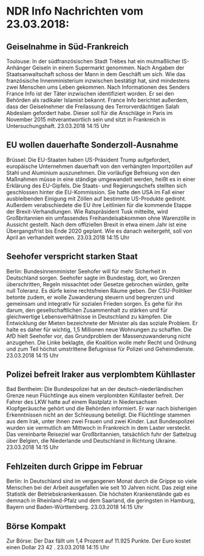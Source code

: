 # NDR Info Nachrichten vom 23.03.2018:


## Geiselnahme in Süd-Frankreich
Toulouse: In der südfranzösischen Stadt Trèbes hat ein mutmaßlicher IS-Anhänger Geiseln in einem Supermarkt genommen. Nach Angaben der Staatsanwaltschaft schoss der Mann in dem Geschäft um sich. Wie das französische Innenministerium inzwischen bestätigt hat, sind mindestens zwei Menschen ums Leben gekommen. Nach Informationen des Senders France Info ist der Täter inzwischen identifiziert worden. Er sei den Behörden als radikaler Islamist bekannt. France Info berichtet außerdem, dass der Geiselnehmer die Freilassung des Terrorverdächtigen Salah Abdeslam gefordert habe. Dieser soll für die Anschläge in Paris im November 2015 mitverantwortlich sein und sitzt in Frankreich in Untersuchungshaft. 23.03.2018 14:15 Uhr 

## EU wollen dauerhafte Sonderzoll-Ausnahme
Brüssel: Die EU-Staaten haben US-Präsident Trump aufgefordert, europäische Unternehmen dauerhaft von den verhängten Importzöllen auf Stahl und Aluminium auszunehmen. Die vorläufige Befreiung von den Maßnahmen müsse in eine ständige umgewandelt werden, heißt es in einer Erklärung des EU-Gipfels. Die Staats- und Regierungschefs stellten sich geschlossen hinter die EU-Kommission. Sie hatte den USA im Fall einer ausbleibenden Einigung mit Zöllen auf bestimmte US-Produkte gedroht. Außerdem verabschiedete die EU ihre Leitlinien für die kommende Etappe der Brexit-Verhandlungen. Wie Ratspräsident Tusk mitteilte, wird Großbritannien ein umfassendes Freihandelsabkommen ohne Warenzölle in Aussicht gestellt. Nach dem offiziellen Brexit in etwa einem Jahr ist eine Übergangsfrist bis Ende 2020 geplant. Wie es danach weitergeht, soll von April an verhandelt werden. 23.03.2018 14:15 Uhr 

## Seehofer verspricht starken Staat
Berlin: Bundesinnenminister Seehofer will für mehr Sicherheit in Deutschland sorgen. Seehofer sagte im Bundestag, dort, wo Grenzen überschritten, Regeln missachtet oder Gesetze gebrochen würden, gelte null Toleranz. Es dürfe keine rechtsfreien Räume geben. Der CSU-Politiker betonte zudem, er wolle Zuwanderung steuern und begrenzen und gemeinsam und integrativ für sozialen Frieden sorgen. Es gehe für ihn darum, den gesellschaftlichen Zusammenhalt zu stärken und für gleichwertige Lebensverhältnisse in Deutschland zu kämpfen. Die Entwicklung der Mieten bezeichnete der Minister als das soziale Problem. Er halte es daher für wichtig, 1,5 Millionen neue Wohnungen zu schaffen. Die AfD hielt Seehofer vor, das Grundproblem der Massenzuwanderung nicht anzugehen. Die Linke beklagte, die Koalition wolle mehr Recht und Ordnung und zum Teil höchst umstrittene Befugnisse für Polizei und Geheimdienste. 23.03.2018 14:15 Uhr 

## Polizei befreit Iraker aus verplombtem Kühllaster
Bad Bentheim: Die Bundespolizei hat an der deutsch-niederländischen Grenze neun Flüchtlinge aus einem verplombten Kühllaster befreit. Der Fahrer des LKW hatte auf einem Rastplatz in Niedersachsen Klopfgeräusche gehört und die Behörden informiert. Er war nach bisherigen Erkenntnissen nicht an der Schleusung beteiligt. Die Flüchtlinge stammen aus dem Irak, unter ihnen zwei Frauen und zwei Kinder. Laut Bundespolizei wurden sie vermutlich am Mittwoch in Frankreich in dem Laster versteckt. Das vereinbarte Reiseziel war Großbritannien, tatsächlich fuhr der Sattelzug über Belgien, die Niederlande und Deutschland in Richtung Ukraine. 23.03.2018 14:15 Uhr 

## Fehlzeiten durch Grippe  im Februar
Berlin: In Deutschland sind im vergangenen Monat durch die Grippe so viele Menschen bei der Arbeit ausgefallen wie seit 10 Jahren nicht. Das zeigt eine Statistik der Betriebskrankenkassen. Die höchsten Krankenstände gab es demnach in Rheinland-Pfalz und dem Saarland, die geringsten in Hamburg, Bayern und Baden-Württemberg. 23.03.2018 14:15 Uhr 

## Börse Kompakt
Zur Börse: Der Dax fällt um  1,4  Prozent auf  11.925  Punkte. Der Euro kostet einen Dollar  23 42 . 23.03.2018 14:15 Uhr 

